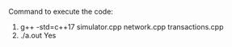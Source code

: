 Command to execute the code:
1. g++ -std=c++17 simulator.cpp network.cpp transactions.cpp
2. ./a.out
Yes